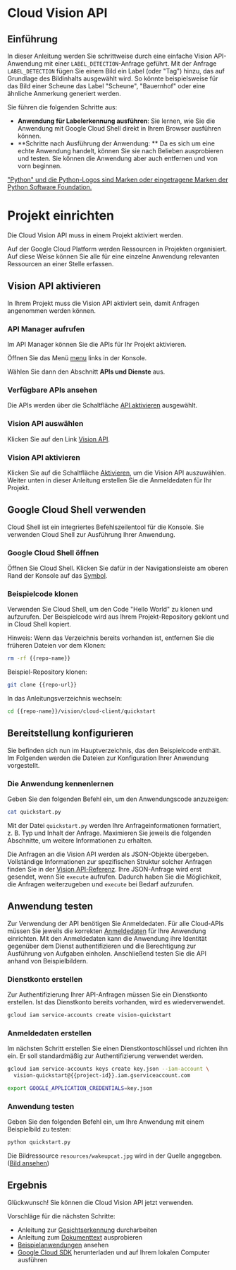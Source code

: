 # Cloud Vision API

<walkthrough-test-start-page url="/start?tutorial=python_vision_quickstart_v2"></walkthrough-test-start-page>

<walkthrough-tutorial-url url="https://cloud.google.com/vision/docs/label-tutorial"></walkthrough-tutorial-url>

<walkthrough-watcher-constant value="https://github.com/GoogleCloudPlatform/python-docs-samples.git" key="repo-url"></walkthrough-watcher-constant>

<walkthrough-watcher-constant value="python-docs-samples" key="repo-name"></walkthrough-watcher-constant>

<walkthrough-devshell-precreate></walkthrough-devshell-precreate>

## Einführung

In dieser Anleitung werden Sie schrittweise durch eine einfache Vision
API-Anwendung mit einer `LABEL_DETECTION`-Anfrage geführt. Mit der Anfrage
`LABEL_DETECTION` fügen Sie einem Bild ein Label (oder "Tag") hinzu, das auf
Grundlage des Bildinhalts ausgewählt wird. So könnte beispielsweise für das Bild
einer Scheune das Label "Scheune", "Bauernhof" oder eine ähnliche Anmerkung
generiert werden.

Sie führen die folgenden Schritte aus:

*   **Anwendung für Labelerkennung ausführen**: Sie lernen, wie Sie die
    Anwendung mit Google Cloud Shell direkt in Ihrem Browser ausführen können.
*   **Schritte nach Ausführung der Anwendung: ** Da es sich um eine echte
    Anwendung handelt, können Sie sie nach Belieben ausprobieren und testen. Sie
    können die Anwendung aber auch entfernen und von vorn beginnen.

["Python" und die Python-Logos sind Marken oder eingetragene Marken der Python
Software Foundation.](walkthrough://footnote)

# Projekt einrichten

Die Cloud Vision API muss in einem Projekt aktiviert werden.

Auf der Google Cloud Platform werden Ressourcen in Projekten organisiert. Auf
diese Weise können Sie alle für eine einzelne Anwendung relevanten Ressourcen an
einer Stelle erfassen.

<walkthrough-project-billing-setup></walkthrough-project-billing-setup>

## Vision API aktivieren

In Ihrem Projekt muss die Vision API aktiviert sein, damit Anfragen angenommen
werden können.

### API Manager aufrufen

Im API Manager können Sie die APIs für Ihr Projekt aktivieren.

Öffnen Sie das Menü
[menu](walkthrough://spotlight-pointer?spotlightId=console-nav-menu) links in
der Konsole.

Wählen Sie dann den Abschnitt **APIs und Dienste** aus.

<walkthrough-menu-navigation sectionid="API_SECTION"></walkthrough-menu-navigation>

### Verfügbare APIs ansehen

Die APIs werden über die Schaltfläche
[API aktivieren](walkthrough://spotlight-pointer?cssSelector=.p6n-action-bar-button)
ausgewählt.

### Vision API auswählen

Klicken Sie auf den Link
[Vision API](walkthrough://spotlight-pointer?spotlightId=api-vision.googleapis.com).

### Vision API aktivieren

Klicken Sie auf die Schaltfläche
[Aktivieren](walkthrough://spotlight-pointer?spotlightId=api-enable-vision.googleapis.com), um die
Vision API auszuwählen. Weiter unten in dieser Anleitung erstellen Sie die
Anmeldedaten für Ihr Projekt.

## Google Cloud Shell verwenden

Cloud Shell ist ein integriertes Befehlszeilentool für die Konsole. Sie
verwenden Cloud Shell zur Ausführung Ihrer Anwendung.

### Google Cloud Shell öffnen

Öffnen Sie Cloud Shell. Klicken Sie dafür in der Navigationsleiste am oberen
Rand der Konsole auf das
<walkthrough-cloud-shell-icon></walkthrough-cloud-shell-icon>
[Symbol](walkthrough://spotlight-pointer?spotlightId=devshell-activate-button).

### Beispielcode klonen

Verwenden Sie Cloud Shell, um den Code "Hello World" zu klonen und aufzurufen.
Der Beispielcode wird aus Ihrem Projekt-Repository geklont und in Cloud Shell
kopiert.

Hinweis: Wenn das Verzeichnis bereits vorhanden ist, entfernen Sie die früheren
Dateien vor dem Klonen:

```bash
rm -rf {{repo-name}}
```

Beispiel-Repository klonen:

```bash
git clone {{repo-url}}
```

In das Anleitungsverzeichnis wechseln:

```bash
cd {{repo-name}}/vision/cloud-client/quickstart
```

## Bereitstellung konfigurieren

Sie befinden sich nun im Hauptverzeichnis, das den Beispielcode enthält. Im
Folgenden werden die Dateien zur Konfiguration Ihrer Anwendung vorgestellt.

### Die Anwendung kennenlernen

Geben Sie den folgenden Befehl ein, um den Anwendungscode anzuzeigen:

```bash
cat quickstart.py
```

Mit der Datei `quickstart.py` werden Ihre Anfrageinformationen formatiert, z. B.
Typ und Inhalt der Anfrage. Maximieren Sie jeweils die folgenden Abschnitte, um
weitere Informationen zu erhalten.

Die Anfragen an die Vision API werden als JSON-Objekte übergeben. Vollständige
Informationen zur spezifischen Struktur solcher Anfragen finden Sie in der
[Vision API-Referenz][vision-request-doc]. Ihre JSON-Anfrage wird erst gesendet,
wenn Sie `execute` aufrufen. Dadurch haben Sie die Möglichkeit, die Anfragen
weiterzugeben und `execute` bei Bedarf aufzurufen.

## Anwendung testen

Zur Verwendung der API benötigen Sie Anmeldedaten. Für alle Cloud-APIs müssen
Sie jeweils die korrekten [Anmeldedaten][auth-doc] für Ihre Anwendung
einrichten. Mit den Anmeldedaten kann die Anwendung ihre Identität gegenüber dem
Dienst authentifizieren und die Berechtigung zur Ausführung von Aufgaben
einholen. Anschließend testen Sie die API anhand von Beispielbildern.

### Dienstkonto erstellen

Zur Authentifizierung Ihrer API-Anfragen müssen Sie ein Dienstkonto erstellen.
Ist das Dienstkonto bereits vorhanden, wird es wiederverwendet.

```bash
gcloud iam service-accounts create vision-quickstart
```

### Anmeldedaten erstellen

Im nächsten Schritt erstellen Sie einen Dienstkontoschlüssel und richten ihn
ein. Er soll standardmäßig zur Authentifizierung verwendet werden.

```bash
gcloud iam service-accounts keys create key.json --iam-account \
  vision-quickstart@{{project-id}}.iam.gserviceaccount.com
```

```bash
export GOOGLE_APPLICATION_CREDENTIALS=key.json
```

<walkthrough-test-code-output text="created key"></walkthrough-test-code-output>

### Anwendung testen

Geben Sie den folgenden Befehl ein, um Ihre Anwendung mit einem Beispielbild zu
testen:

```bash
python quickstart.py
```

Die Bildressource `resources/wakeupcat.jpg` wird in der Quelle angegeben. ([Bild
ansehen][cat-picture])

## Ergebnis

<walkthrough-conclusion-trophy></walkthrough-conclusion-trophy>

Glückwunsch! Sie können die Cloud Vision API jetzt verwenden.

Vorschläge für die nächsten Schritte:

*   Anleitung zur [Gesichtserkennung][face-tutorial] durcharbeiten
*   Anleitung zum [Dokumenttext][document-text-tutorial] ausprobieren
*   [Beispielanwendungen][vision-samples] ansehen
*   [Google Cloud SDK][get-cloud-sdk] herunterladen und auf Ihrem lokalen
    Computer ausführen

[auth-doc]: https://cloud.google.com/vision/docs/auth
[cat-picture]: https://raw.githubusercontent.com/GoogleCloudPlatform/python-docs-samples/master/vision/cloud-client/quickstart/resources/wakeupcat.jpg
[document-text-tutorial]: https://cloud.google.com/vision/docs/fulltext-annotations
[face-tutorial]: https://cloud.google.com/vision/docs/face-tutorial
[get-cloud-sdk]: https://cloud.google.com/sdk/
[vision-request-doc]: https://cloud.google.com/vision/reference/rest
[vision-samples]: https://cloud.google.com/vision/docs/samples
